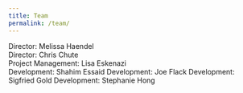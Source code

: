```yaml
---
title: Team
permalink: /team/
---
```


Director: Melissa Haendel  
Director: Chris Chute  
Project Management: Lisa Eskenazi  
Development: Shahim Essaid
Development: Joe Flack
Development: Sigfried Gold
Development: Stephanie Hong
